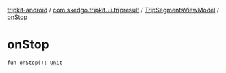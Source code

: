 [tripkit-android](../../index.md) / [com.skedgo.tripkit.ui.tripresult](../index.md) / [TripSegmentsViewModel](index.md) / [onStop](./on-stop.md)

# onStop

`fun onStop(): `[`Unit`](https://kotlinlang.org/api/latest/jvm/stdlib/kotlin/-unit/index.html)